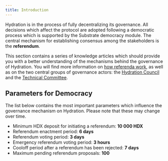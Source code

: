 ```yaml
---
title: Introduction
---
```


Hydration is in the process of fully decentralizing its governance. All decisions which affect the protocol are adopted following a democratic process which is supported by the Substrate democracy module. The central mechanism for establishing consensus among the stakeholders is the **referendum**.

This section contains a series of knowledge articles which should provide you with a better understanding of the mechanisms behind the governance of Hydration. You will find more information on [how referenda work](./democracy_referenda), as well as on the two central groups of governance actors: the [Hydration Council](./democracy_council) and the [Technical Committee](./democracy_technical_committee).

## Parameters for Democracy
The list below contains the most important parameters which influence the governance mechanism on Hydration. Please note that these may change over time.


* Minimum HDX deposit for initiating a referendum: **10 000 HDX**
* Referendum enactment period: **6 days**
* Referendum voting period: **3 days**
* Emergency referendum voting period: **3 hours**
* Cooloff period after a referendum has been rejected: **7 days**
* Maximum pending referendum proposals: **100**
